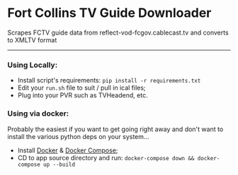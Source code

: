 # Fort Collins TV Guide Downloader

Scrapes FCTV guide data from reflect-vod-fcgov.cablecast.tv and converts to XMLTV format

------------------------------------------------------------------------

### Using Locally:
 - Install script's requirements: `pip install -r requirements.txt`
 - Edit your `run.sh` file to suit / pull in ical files;
 - Plug into your PVR such as TVHeadend, etc.

### Using via docker:
Probably the easiest if you want to get going right away and don't want to install the various python deps on your system...

- Install [Docker](https://www.docker.com/) & [Docker Compose](https://docs.docker.com/compose/install/);
- CD to app source directory and run: `docker-compose down && docker-compose up --build`
